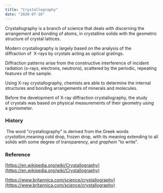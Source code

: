 ```yaml
---
title: "Crystallography"
date: "2020-07-18"
---
```


Crystallography is a branch of science that deals with discerning the arrangement and bonding of atoms, in crystalline solids with the geometric structure of crystal lattices.

Modern crystallography is largely based on the analysis of the diffraction of  X-rays by crystals acting as optical gratings.

Diffraction patterns arise from the constructive interference of incident radiation (x-rays, electrons, neutrons), scattered by the periodic, repeating features of the sample.

Using X-ray crystallography, chemists are able to determine the internal structures and bonding arrangements of minerals and molecules.

Before the development of X-ray diffraction crystallography, the study of crystals was based on physical measurements of their geometry using a goniometer.

### History

 The word "crystallography" is derived from the Greek words _crystallon_,meaning cold drop, frozen drop, with its meaning extending to all solids with some degree of transparency, and _graphein_ "to write".

### Reference

[https://en.wikipedia.org/wiki/Crystallography](https://en.wikipedia.org/wiki/Crystallography)

[https://www.britannica.com/science/crystallography](https://www.britannica.com/science/crystallography)
